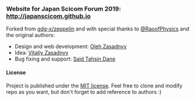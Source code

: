 ### Website for Japan Scicom Forum 2019: http://japanscicom.github.io

Forked from [gdg-x/zeppelin](https://github.com/gdg-x/zeppelin) and with special thanks to [@RaoofPhysics](https://github.com/raoofphysics) and the original authors:

* Design and web development: [Oleh Zasadnyy](https://github.com/ozasadnyy)
* Idea: [Vitaliy Zasadnyy](https://github.com/zasadnyy)
* Bug fixing and support: [Said Tahsin Dane](https://github.com/tasomaniac)

#### License
Project is published under the [MIT license](https://github.com/gdg-x/zeppelin/blob/master/LICENSE.txt). Feel free to clone and modify repo as you want, but don't forget to add reference to authors :)
